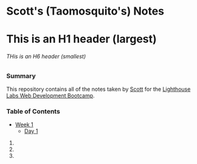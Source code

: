 # Scott's (Taomosquito's) Notes

# This is an H1 header (largest)

###### THis is an H6 header (smallest)

### Summary

This repository contains all of the notes taken by [Scott](https://github.com/Taomosquito) for the [Lighthouse Labs Web Development Bootcamp](https://www.lighthouselabs.ca/en/web-development).

### Table of Contents

- [Week 1](/Week_1)
  - [Day 1](/Week_1/Day_1)

1.
2.
3.
